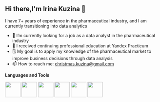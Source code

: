 ## Hi there,I'm Irina Kuzina 👋

I have 7+ years of experience in the pharmaceutical industry, and I am currently transitioning into data analytics

- 🔭 I’m currently looking for a job as a data analyst in the pharmaceutical industry
- 🌱 I received сontinuing professional education at Yandex Practicum
- 🗓️ My goal is to apply my knowledge of the pharmaceutical market to improve business decisions through data analysis
- 📫 How to reach me: christmas.kuzina@gmail.com

**Languages and Tools**

<img src="https://github.com/user-attachments/assets/ce958257-8e52-43c0-aa90-c195d6bd6c73" width="50" height="50">
<img src="https://github.com/user-attachments/assets/f48814a9-e3b1-43eb-a7ff-91574b0b254c" width="50" height="50">
<img src="https://github.com/user-attachments/assets/1cf39d7b-1b1e-413d-bb25-f3ac57515021" width="50" height="50">
<img src="https://github.com/user-attachments/assets/6893970e-58b3-4118-a9a6-24a06593982c" width="50" height="50">
<img src="https://github.com/user-attachments/assets/88a72fc5-48e2-4a25-a095-231870bdafd3" width="50" height="50">
<img src="https://github.com/user-attachments/assets/8f80e08d-fb33-4d7d-bf99-3351ef43ab82" width="50" height="50">








